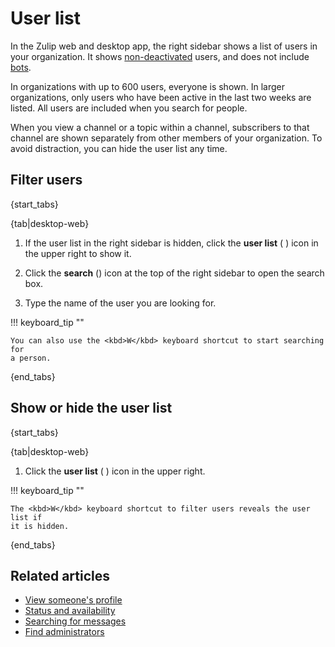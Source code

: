 # User list

In the Zulip web and desktop app, the right sidebar shows a list of users in
your organization. It shows
[non-deactivated](/help/deactivate-or-reactivate-a-user) users, and does not
include [bots](/help/bots-overview).

In organizations with up to 600 users, everyone is shown. In larger organizations,
only users who have been active in the last two weeks are listed. All users are
included when you search for people.

When you view a channel or a topic within a channel, subscribers to that channel
are shown separately from other members of your organization. To avoid
distraction, you can hide the user list any time.

## Filter users

{start_tabs}

{tab|desktop-web}

1. If the user list in the right sidebar is hidden, click the **user list** (<i
class="zulip-icon zulip-icon-triple-users"></i> ) icon in the upper right to
show it.

1. Click the **search** (<i class="search_icon zulip-icon
   zulip-icon-search"></i>) icon at the top of the right sidebar to open the
   search box.

1. Type the name of the user you are looking for.

!!! keyboard_tip ""

    You can also use the <kbd>W</kbd> keyboard shortcut to start searching for
    a person.

{end_tabs}

## Show or hide the user list

{start_tabs}

{tab|desktop-web}

1. Click the **user list** (<i class="zulip-icon zulip-icon-triple-users"></i>
) icon in the upper right.

!!! keyboard_tip ""

    The <kbd>W</kbd> keyboard shortcut to filter users reveals the user list if
    it is hidden.

{end_tabs}

## Related articles

- [View someone's profile](/help/view-someones-profile)
- [Status and availability](/help/status-and-availability)
- [Searching for messages](/help/search-for-messages)
- [Find administrators](/help/find-administrators)
